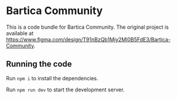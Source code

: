 
  # Bartica Community

  This is a code bundle for Bartica Community. The original project is available at https://www.figma.com/design/T91nBzQb1Mjy2Ml0B5FdE3/Bartica-Community.

  ## Running the code

  Run `npm i` to install the dependencies.

  Run `npm run dev` to start the development server.
  